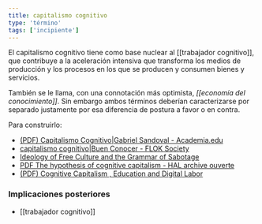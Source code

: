 ```yaml
---
title: capitalismo cognitivo
type: 'término'
tags: ['incipiente']
---
```


El capitalismo cognitivo tiene como base nuclear al [[trabajador cognitivo]], que contribuye a la aceleración intensiva que transforma los medios de producción y los procesos en los que se producen y consumen bienes y servicios.

También se le llama, con una connotación más optimista, *[[economía del conocimiento]]*. Sin embargo ambos términos deberían caracterizarse por separado justamente por esa diferencia de postura a favor o en contra.

Para construirlo:

- [(PDF) Capitalismo Cognitivo|Gabriel Sandoval - Academia.edu](https://www.academia.edu/26387205/Capitalismo_Cognitivo)
- [capitalismo cognitivo|Buen Conocer - FLOK Society](https://floksociety.org/tag/capitalismo-cognitivo/)
- [Ideology of Free Culture and the Grammar of Sabotage](http://www.rekombinant.org/docs/Ideology-of-Free-Culture.pdf)
- [PDF The hypothesis of cognitive capitalism - HAL archive ouverte](https://halshs.archives-ouvertes.fr/file/index/docid/273641/filename/The_hypothesis_of_Cognitive_Capitalismhall.pdf)
- [(PDF) Cognitive Capitalism , Education and Digital Labor](https://www.researchgate.net/publication/234669054_Cognitive_Capitalism_Education_and_Digital_Labor)

### Implicaciones posteriores

- [[trabajador cognitivo]]

